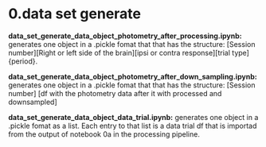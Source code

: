 # 0.data set generate

**data_set_generate_data_object_photometry_after_processing.ipynb:**
generates one object in a .pickle fomat that that has the structure:
[Session number][Right or left side of the brain][ipsi or contra response][trial type]{period}.

**data_set_generate_data_object_photometry_after_down_sampling.ipynb:**
generates one object in a .pickle fomat that that has the structure:
[Session number] [df with the photometry data after it with processed and downsampled]

**data_set_generate_data_object_data_trial.ipynb:**
generates one object in a .pickle fomat as a list. Each entry to that list is a data trial df that is importad from the output of notebook 0a in the processing pipeline. 


